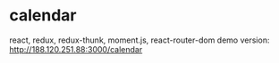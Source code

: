 # calendar
react, redux, redux-thunk, moment.js, react-router-dom
demo version: http://188.120.251.88:3000/calendar
